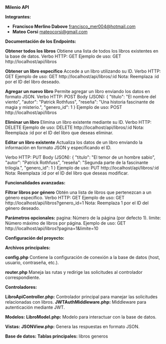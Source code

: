 **Milenio API**

**Integrantes:**
- **Francisco Merlino Dabove**
  [francisco_mer004@hotmail.com](mailto:francisco_mer004@hotmail.com)
- **Mateo Corsi**
  [mateocorsi@gmail.com](mailto:mateocorsi@gmail.com)

**Documentación de los Endpoints:**

**Obtener todos los libros**
Obtiene una lista de todos los libros existentes en la base de datos.
Verbo HTTP: GET
Ejemplo de uso: GET http://localhost/api/libros

**Obtener un libro específico**
Accede a un libro utilizando su ID.
Verbo HTTP: GET
Ejemplo de uso: GET http://localhost/api/libros/:id
Nota: Reemplaza :id por el ID del libro deseado.

**Agregar un nuevo libro**
Permite agregar un libro enviando los datos en formato JSON.
Verbo HTTP: POST
Body (JSON):
{
  "titulo": "El nombre del viento",
  "autor": "Patrick Rothfuss",
  "reseña": "Una historia fascinante de magia y misterio.",
  "genero_id": 1
}
Ejemplo de uso: POST http://localhost/api/libros

**Eliminar un libro**
Elimina un libro existente mediante su ID.
Verbo HTTP: DELETE
Ejemplo de uso: DELETE http://localhost/api/libros/:id
Nota: Reemplaza :id por el ID del libro que deseas eliminar.

**Editar un libro existente**
Actualiza los datos de un libro enviando la información en formato JSON y especificando el ID.

Verbo HTTP: PUT
Body (JSON):
{
  "titulo": "El temor de un hombre sabio",
  "autor": "Patrick Rothfuss",
  "reseña": "Segunda parte de la fascinante trilogía.",
  "genero_id": 1
}
Ejemplo de uso: PUT http://localhost/api/libros/:id
Nota: Reemplaza :id por el ID del libro que deseas modificar.

**Funcionalidades avanzadas:**

**Filtrar libros por género**
Obtén una lista de libros que pertenezcan a un género específico.
Verbo HTTP: GET
Ejemplo de uso: GET http://localhost/api/libros?genero_id=1
Nota: Reemplaza 1 por el ID del género deseado.

**Parámetros opcionales:**
pagina: Número de la página (por defecto 1).
limite: Número máximo de libros por página.
Ejemplo de uso: GET http://localhost/api/libros?pagina=1&limite=10


**Configuración del proyecto:**

**Archivos principales:**

**config.php**
Contiene la configuración de conexión a la base de datos (host, usuario, contraseña, etc.).

**router.php**
Maneja las rutas y redirige las solicitudes al controlador correspondiente.

**Controladores:**

**LibroApiController.php:** Controlador principal para manejar las solicitudes relacionadas con libros.
**JWTAuthMiddleware.php:** Middleware para autenticación mediante JWT.

**Modelos:**
**LibroModel.php:** Modelo para interactuar con la base de datos.

**Vistas:**
**JSONView.php:** Genera las respuestas en formato JSON.

**Base de datos:**
**Tablas principales:**
libros
generos